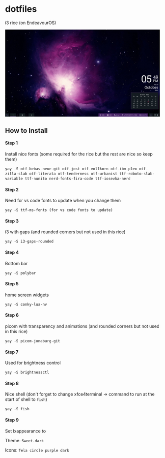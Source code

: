 # dotfiles
i3 rice (on EndeavourOS)

![](preview.png)

## How to Install

#### Step 1

Install nice fonts (some required for the rice but the rest are nice so keep them)

 ```
 yay -S otf-bebas-neue-git otf-jost otf-vollkorn otf-ibm-plex otf-zilla-slab otf-literata otf-tenderness otf-urbanist ttf-roboto-slab-variable ttf-nunito nerd-fonts-fira-code ttf-iosevka-nerd
 ```

#### Step 2

Need for vs code fonts to update when you change them

```
yay -S ttf-ms-fonts (for vs code fonts to update)
```

#### Step 3

i3 with gaps (and rounded corners but not used in this rice)

```
yay -S i3-gaps-rounded
```

#### Step 4

Bottom bar

```
yay -S polybar
```

#### Step 5

home screen widgets

```
yay -S conky-lua-nv
```

#### Step 6

picom with transparency and animations (and rounded corners but not used in this rice)

```
yay -S picom-jonaburg-git
```

#### Step 7

Used for brightness control

```
yay -S brightnessctl
```

#### Step 8

Nice shell (don't forget to change xfce4terminal -> command to run at the start of shell to `fish`)

```
yay -S fish
```

#### Step 9

Set lxappearance to

Theme: `Sweet-dark`

Icons: `Tela circle purple dark`
